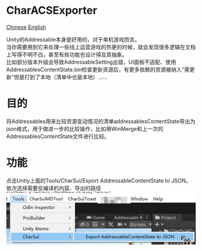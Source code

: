 # CharACSExporter

[Chinese](README.md)
[English](README-EN.md)

Unity的Addressable本身是好用的，对于单机游戏而言。  
当你需要用到它来处理一些线上运营游戏的热更的时候，就会发现很多逻辑在文档上写得不明不白，甚至有些功能也设计得及其抽象。  
比如部分版本升级会导致AddressableSetting出错，UI面板不适配、使用AddressablesContentState.bin检查更新资源后，有更多依赖的资源被纳入"需更新"但是打到了本地（清单中也是本地）......

# 目的
将Addressables用来比较资源变动情况的清单addressablesContentState导出为json格式，用于做进一步的比较操作，比如用WinMerge和上一次的AddressablesContentState文件进行比较。

# 功能
点击Untiy上面的Tools/CharSui/Export AddressableContentState to JSON，依次选择需要反编译的内容、导出的路径
![](./img.jpg)


